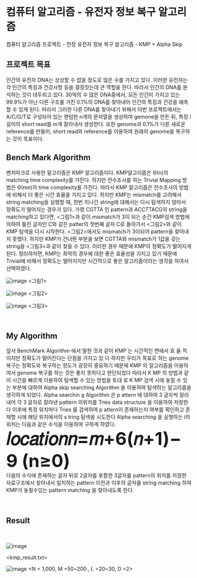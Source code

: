 # 컴퓨터 알고리즘 - 유전자 정보 복구 알고리즘
컴퓨터 알고리즘 프로젝트 - 전장 유전자 정보 복구 알고리즘 - KMP + Alpha Skip 
<br>

## 프로젝트 목표
인간의 유전자 DNA는 상상할 수 없을 정도로 많은 수를 가지고 있다. 이러한 유전자는 각 인간의 특징과 건강사항 등을 결정짓는데 큰 역할을 한다. 따라서 인간의 DNA를 분석하는 것이 대두되고 있다. 30억의 수 많은 DNA중에서, 모든 인간이 가지고 있는 99.9%가 아닌 다른 구조를 가진 0.1%의 DNA를 찾아내어 인간의 특징과 건강을 예측할 수 있게 된다. 따라서 그러한 다른 DNA를 찾아내기 위해서 이번 프로젝트에서는 A/C/G/T로 구성되어 있는 랜덤한 n개의 문자열을 생상하여 gemone을 만든 뒤, 특정 l길이의 short read를 m개 잘라내서 생성한다. 또한 genome과 0.1%가 다른 새로운 reference를 만들어, short read와 reference를 이용하여 원래의 genome을 복구하는 것이 목표이다.
<br>
## Bench Mark Algorithm
벤치마크로 사용한 알고리즘은 KMP 알고리즘이다. KMP알고리즘은 Θ(n)의 matching time complexity를 가진다. 하지만 전수조사를 하는 Trivial Mapping 방법은 Θ(nm)의 time complexity를 가진다. 따라서 KMP 알고리즘은 전수조사의 방법에 비해서 더 좋은 시간 효율을 가지고 있다. 하지만 KMP는 mismatch를 고려해서 string matching을 실행할 때, 한번 지나간 string에 대해서는 다시 탐색하지 않아서 정확도가 떨어지는 경우가 있다. 가령 CGTTA 인 pattern과 ACCTTACG의 string을 matching하고 있다면, <그림1>과 같이 mismatch가 3이 되는 순간 KMP검색 방법에 의하여 틀린 글자인 C와 같은 patter의 첫번째 글자 C로 돌아가서 <그림2>와 같이 KMP 탐색을 다시 시작한다. <그림2>에서도 mismatch가 3이되어 pattern을 찾아내지 못했다. 하지만 KMP가 건너뛴 부분을 보면 CGTTA와 mismatch가 1값을 갖는
string을 <그림3>과 같이 찾을 수 있다. 이러한 경우 때문에 KMP의 정확도가 떨어지게 된다. 정리하자면, KMP는 최악의 경우에 대한 좋은 효율성을 가지고 있기 때문에 Trivial에 비해서 정확도는 떨어지지만 시간적으로 좋은 알고리즘이라는 생각을 하여서 선택하였다.

![image](https://user-images.githubusercontent.com/22141977/117793579-4f8e7f80-b287-11eb-9cad-e8d523bfc1d4.png)
<그림1>

![image](https://user-images.githubusercontent.com/22141977/117793589-51f0d980-b287-11eb-8ff9-70f502930854.png)
<그림2>

![image](https://user-images.githubusercontent.com/22141977/117793618-59b07e00-b287-11eb-97db-eb030213c00f.png)
<그림3>

<br>

## My Algorithm
앞서 BenchMark Algorithm 에서 말한 것과 같이 KMP 는 시간적인 면에서 효 율 적이지만 정확도가 떨어진다는 단점을 가지고 있 다 하지만 우리가 목표로 하는 genome 복구는 정확도와 복구하는 정도가 굉장히 중요하기 때문에 KMP 의 알고리즘을 이용하여서 genome 복구를 하는 것은 좋지 못하다고 판단되었다 따라서 K MP 의 방법과 같이 시간을 빠르게 이용하여 탐색할 수 있는 방법을 토대 로 K MP 검색 시에 놓칠 수 있는 부분에 대하여 Alpha skip searching Algorithm 을 이용하여 탐색하는 알고리즘을 생각하게 되었다. Alpha searchin g Algorithm 은 p attern 에 대하여 3 글자씩 잘라내어 각 3 글자로 잘라낸 pattern 의위치를 Tries data structure 을 이용하여 저장한다 이후에 특정 위치마다 Tries 를 검색하여 p attern이 존재하는지 여부를 확인하고 존재할 시에 해당 위치에서의 s tring 탐색을 시도한다 Alpha searching 을 실행하는 i의위치는 다음과 같은 수식을 이용하여 구하게 하였다.
<br><font size = "20"><b>𝑙𝑜𝑐𝑎𝑡𝑖𝑜𝑛𝑛=𝑚+6(𝑛+1)−9 (n≥0)</font></b><br>
다음의 수식에 존재하는 글자 뒤로 2글자를 포함한 3글자를 pattern의 위치를 저장한 자료구조에서 찾아내서 일치하는 pattern 이전과 이후의 글자를 string matching 하여 KMP가 놓칠수있는 pattern matching 을 찾아내도록 한다.

<br>

## Result
<br>

![image](https://user-images.githubusercontent.com/22141977/117794140-ebb88680-b287-11eb-8587-91855418bbed.png)

<kmp_result.txt>


![image](https://user-images.githubusercontent.com/22141977/117794173-f2df9480-b287-11eb-990e-c0f57e02cf3c.png)
<N = 1,000, M =50~200 , L =20~30, D =2>

